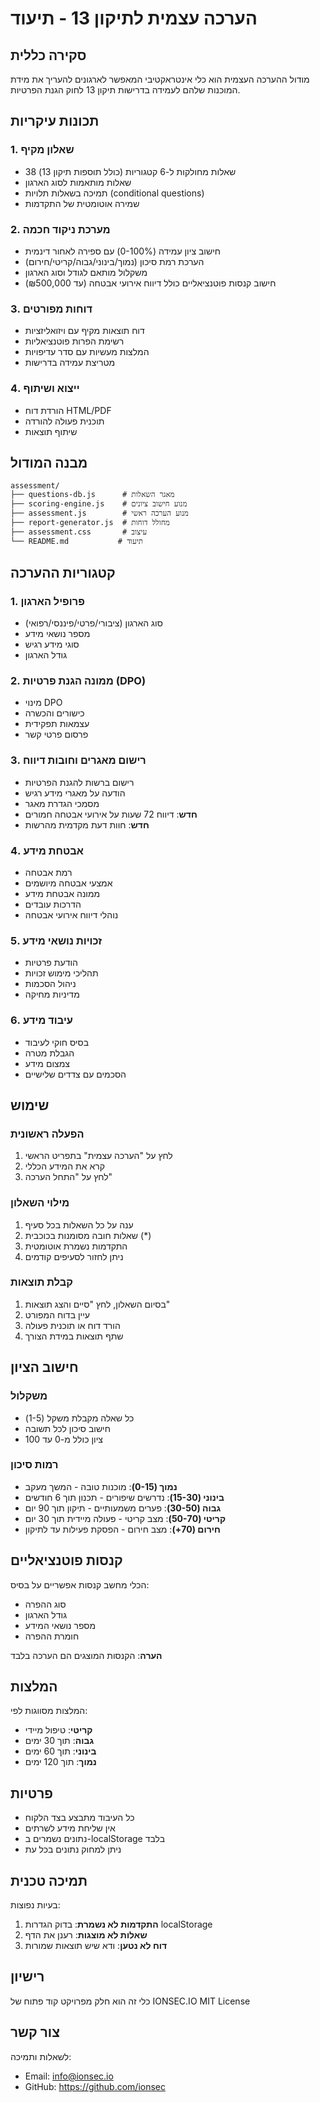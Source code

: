 # הערכה עצמית לתיקון 13 - תיעוד

## סקירה כללית

מודול ההערכה העצמית הוא כלי אינטראקטיבי המאפשר לארגונים להעריך את מידת המוכנות שלהם לעמידה בדרישות תיקון 13 לחוק הגנת הפרטיות.

## תכונות עיקריות

### 1. שאלון מקיף
- 38 שאלות מחולקות ל-6 קטגוריות (כולל תוספות תיקון 13)
- שאלות מותאמות לסוג הארגון
- תמיכה בשאלות תלויות (conditional questions)
- שמירה אוטומטית של התקדמות

### 2. מערכת ניקוד חכמה
- חישוב ציון עמידה (0-100%) עם ספירה לאחור דינמית
- הערכת רמת סיכון (נמוך/בינוני/גבוה/קריטי/חירום)
- משקלול מותאם לגודל וסוג הארגון
- חישוב קנסות פוטנציאליים כולל דיווח אירועי אבטחה (עד ₪500,000)

### 3. דוחות מפורטים
- דוח תוצאות מקיף עם ויזואליזציות
- רשימת הפרות פוטנציאליות
- המלצות מעשיות עם סדר עדיפויות
- מטריצת עמידה בדרישות

### 4. ייצוא ושיתוף
- הורדת דוח HTML/PDF
- תוכנית פעולה להורדה
- שיתוף תוצאות

## מבנה המודול

```
assessment/
├── questions-db.js      # מאגר השאלות
├── scoring-engine.js    # מנוע חישוב ציונים
├── assessment.js        # מנוע הערכה ראשי
├── report-generator.js  # מחולל דוחות
├── assessment.css       # עיצוב
└── README.md           # תיעוד
```

## קטגוריות ההערכה

### 1. פרופיל הארגון
- סוג הארגון (ציבורי/פרטי/פיננסי/רפואי)
- מספר נושאי מידע
- סוגי מידע רגיש
- גודל הארגון

### 2. ממונה הגנת פרטיות (DPO)
- מינוי DPO
- כישורים והכשרה
- עצמאות תפקידית
- פרסום פרטי קשר

### 3. רישום מאגרים וחובות דיווח
- רישום ברשות להגנת הפרטיות
- הודעה על מאגרי מידע רגיש
- מסמכי הגדרת מאגר
- **חדש**: דיווח 72 שעות על אירועי אבטחה חמורים
- **חדש**: חוות דעת מקדמית מהרשות

### 4. אבטחת מידע
- רמת אבטחה
- אמצעי אבטחה מיושמים
- ממונה אבטחת מידע
- הדרכות עובדים
- נוהלי דיווח אירועי אבטחה

### 5. זכויות נושאי מידע
- הודעת פרטיות
- תהליכי מימוש זכויות
- ניהול הסכמות
- מדיניות מחיקה

### 6. עיבוד מידע
- בסיס חוקי לעיבוד
- הגבלת מטרה
- צמצום מידע
- הסכמים עם צדדים שלישיים

## שימוש

### הפעלה ראשונית
1. לחץ על "הערכה עצמית" בתפריט הראשי
2. קרא את המידע הכללי
3. לחץ על "התחל הערכה"

### מילוי השאלון
1. ענה על כל השאלות בכל סעיף
2. שאלות חובה מסומנות בכוכבית (*)
3. התקדמות נשמרת אוטומטית
4. ניתן לחזור לסעיפים קודמים

### קבלת תוצאות
1. בסיום השאלון, לחץ "סיים והצג תוצאות"
2. עיין בדוח המפורט
3. הורד דוח או תוכנית פעולה
4. שתף תוצאות במידת הצורך

## חישוב הציון

### משקלול
- כל שאלה מקבלת משקל (1-5)
- חישוב סיכון לכל תשובה
- ציון כולל מ-0 עד 100

### רמות סיכון
- **נמוך (0-15)**: מוכנות טובה - המשך מעקב
- **בינוני (15-30)**: נדרשים שיפורים - תכנון תוך 6 חודשים
- **גבוה (30-50)**: פערים משמעותיים - תיקון תוך 90 יום
- **קריטי (50-70)**: מצב קריטי - פעולה מיידית תוך 30 יום
- **חירום (70+)**: מצב חירום - הפסקת פעילות עד לתיקון

## קנסות פוטנציאליים

הכלי מחשב קנסות אפשריים על בסיס:
- סוג ההפרה
- גודל הארגון
- מספר נושאי המידע
- חומרת ההפרה

**הערה**: הקנסות המוצגים הם הערכה בלבד

## המלצות

המלצות מסווגות לפי:
- **קריטי**: טיפול מיידי
- **גבוה**: תוך 30 ימים
- **בינוני**: תוך 60 ימים
- **נמוך**: תוך 120 ימים

## פרטיות

- כל העיבוד מתבצע בצד הלקוח
- אין שליחת מידע לשרתים
- נתונים נשמרים ב-localStorage בלבד
- ניתן למחוק נתונים בכל עת

## תמיכה טכנית

בעיות נפוצות:
1. **התקדמות לא נשמרת**: בדוק הגדרות localStorage
2. **שאלות לא מוצגות**: רענן את הדף
3. **דוח לא נטען**: ודא שיש תוצאות שמורות

## רישיון

כלי זה הוא חלק מפרויקט קוד פתוח של IONSEC.IO
MIT License

## צור קשר

לשאלות ותמיכה:
- Email: info@ionsec.io
- GitHub: https://github.com/ionsec